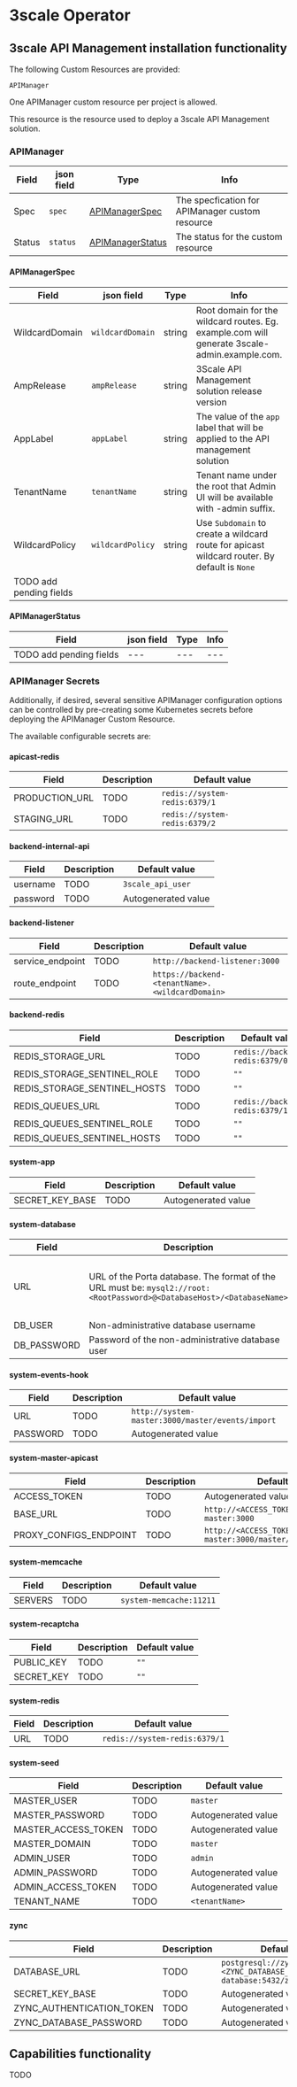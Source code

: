 # 3scale Operator

## 3scale API Management installation functionality

The following Custom Resources are provided:

`APIManager`

One APIManager custom resource per project is allowed.

This resource is the resource used to deploy a 3scale API Management solution.

### APIManager

| **Field** | **json field**| **Type** | **Info** |
| --- | --- | --- | --- |
| Spec | `spec` | [APIManagerSpec](#APIManagerSpec) | The specfication for APIManager custom resource |
| Status | `status` | [APIManagerStatus](#APIManagerStatus) | The status for the custom resource |

#### APIManagerSpec

| **Field** | **json field**| **Type** | **Info** | **Required** |
| --- | --- | --- | --- | --- |
| WildcardDomain | `wildcardDomain` | string | Root domain for the wildcard routes. Eg. example.com will generate 3scale-admin.example.com. | Yes |
| AmpRelease | `ampRelease` | string | 3Scale API Management solution release version | Yes |
| AppLabel | `appLabel` | string | The value of the `app` label that will be applied to the API management solution | No |
| TenantName | `tenantName` | string | Tenant name under the root that Admin UI will be available with -admin suffix. | No |
| WildcardPolicy | `wildcardPolicy` | string | Use `Subdomain` to create a wildcard route for apicast wildcard router. By default is `None` | No |
| TODO add pending fields | | | | |

#### APIManagerStatus

| **Field** | **json field**| **Type** | **Info** |
| --- | --- | --- | --- |
| TODO add pending fields | --- | --- | --- |

### APIManager Secrets

Additionally, if desired, several sensitive APIManager configuration options
can be controlled by pre-creating some Kubernetes secrets before deploying the
APIManager Custom Resource.

The available configurable secrets are:

#### apicast-redis

| **Field** | **Description** | **Default value** |
| --- | --- | --- |
| PRODUCTION_URL | TODO | `redis://system-redis:6379/1` |
| STAGING_URL | TODO | `redis://system-redis:6379/2` |

#### backend-internal-api

| **Field** | **Description** | **Default value** |
| --- | --- | --- |
| username | TODO | `3scale_api_user` |
| password | TODO | Autogenerated value |

#### backend-listener

| **Field** | **Description** | **Default value** |
| --- | --- | --- |
| service_endpoint | TODO | `http://backend-listener:3000` |
| route_endpoint | TODO | `https://backend-<tenantName>.<wildcardDomain>` |

#### backend-redis

| **Field** | **Description** | **Default value** |
| --- | --- | --- |
| REDIS_STORAGE_URL | TODO | `redis://backend-redis:6379/0` |
| REDIS_STORAGE_SENTINEL_ROLE | TODO | `""` |
| REDIS_STORAGE_SENTINEL_HOSTS | TODO | `""` |
| REDIS_QUEUES_URL | TODO | `redis://backend-redis:6379/1` |
| REDIS_QUEUES_SENTINEL_ROLE | TODO | `""` |
| REDIS_QUEUES_SENTINEL_HOSTS | TODO | `""` |

#### system-app

| **Field** | **Description** | **Default value** |
| --- | --- | --- |
| SECRET_KEY_BASE | TODO | Autogenerated value |

#### system-database

| **Field** | **Description** | **Default value** |
| --- | --- | --- |
| URL | URL of the Porta database. The format of the URL must be: `mysql2://root:<RootPassword>@<DatabaseHost>/<DatabaseName>` | `mysql2://root:<AutogeneratedValue>@system-mysql/<AutogeneratedValue>` where '<>' fields should be replaced by the desired values |
| DB_USER | Non-administrative database username | `mysql` |
| DB_PASSWORD | Password of the non-administrative database user | Autogenerated value |

#### system-events-hook

| **Field** | **Description** | **Default value** |
| --- | --- | --- |
| URL | TODO | `http://system-master:3000/master/events/import` |
| PASSWORD | TODO | Autogenerated value |

#### system-master-apicast

| **Field** | **Description** | **Default value** |
| --- | --- | --- |
| ACCESS_TOKEN | TODO | Autogenerated value |
| BASE_URL | TODO | `http://<ACCESS_TOKEN>@system-master:3000` |
| PROXY_CONFIGS_ENDPOINT | TODO | `http://<ACCESS_TOKEN>@system-master:3000/master/api/proxy/configs` |

#### system-memcache

| **Field** | **Description** | **Default value** |
| --- | --- | --- |
| SERVERS | TODO | `system-memcache:11211` |

#### system-recaptcha

| **Field** | **Description** | **Default value** |
| --- | --- | --- |
| PUBLIC_KEY | TODO | `""` |
| SECRET_KEY | TODO | `""` |

#### system-redis

| **Field** | **Description** | **Default value** |
| --- | --- | --- |
| URL | TODO | `redis://system-redis:6379/1` |

#### system-seed

| **Field** | **Description** | **Default value** |
| --- | --- | --- |
| MASTER_USER | TODO | `master` |
| MASTER_PASSWORD | TODO | Autogenerated value |
| MASTER_ACCESS_TOKEN | TODO | Autogenerated value |
| MASTER_DOMAIN | TODO | `master` |
| ADMIN_USER | TODO | `admin` |
| ADMIN_PASSWORD | TODO | Autogenerated value |
| ADMIN_ACCESS_TOKEN | TODO | Autogenerated value |
| TENANT_NAME | TODO | `<tenantName>` |

#### zync

| **Field** | **Description** | **Default value** |
| --- | --- | --- |
| DATABASE_URL | TODO | `postgresql://zync:<ZYNC_DATABASE_PASSWORD>@zync-database:5432/zync_production` |
| SECRET_KEY_BASE | TODO | Autogenerated value |
| ZYNC_AUTHENTICATION_TOKEN | TODO | Autogenerated value |
| ZYNC_DATABASE_PASSWORD | TODO | Autogenerated value |

## Capabilities functionality

TODO
